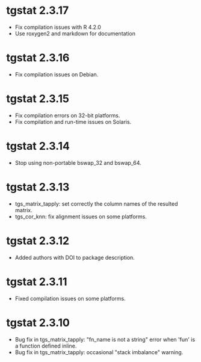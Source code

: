 # tgstat 2.3.17

- Fix compilation issues with R 4.2.0
- Use roxygen2 and markdown for documentation

# tgstat 2.3.16

- Fix compilation issues on Debian.

# tgstat 2.3.15

- Fix compilation errors on 32-bit platforms.
- Fix compilation and run-time issues on Solaris.

# tgstat 2.3.14

- Stop using non-portable bswap_32 and bswap_64.

# tgstat 2.3.13

- tgs_matrix_tapply: set correctly the column names of the resulted matrix.
- tgs_cor_knn: fix alignment issues on some platforms.

# tgstat 2.3.12

- Added authors with DOI to package description.

# tgstat 2.3.11

- Fixed compilation issues on some platforms.

# tgstat 2.3.10

- Bug fix in tgs_matrix_tapply: "fn_name is not a string" error when 'fun' is a function
defined inline.
- Bug fix in tgs_matrix_tapply: occasional "stack imbalance" warning.
